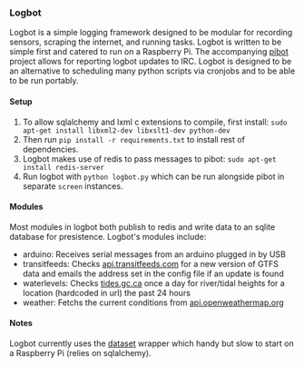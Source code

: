 ### Logbot
Logbot is a simple logging framework designed to be modular for recording sensors,
scraping the internet, and running tasks. Logbot is written to be simple first and
catered to run on a Raspberry Pi. The accompanying [pibot](https://github.com/kafitz/pibot) 
project allows for reporting logbot updates to IRC. Logbot is designed to be an alternative
to scheduling many python scripts via cronjobs and to be able to be run portably.

#### Setup
1. To allow sqlalchemy and lxml c extensions to compile, first install:
```sudo apt-get install libxml2-dev libxslt1-dev python-dev```
2. Then run ```pip install -r requirements.txt``` to install rest of dependencies.
3. Logbot makes use of redis to pass messages to pibot: 
```sudo apt-get install redis-server```
4.  Run logbot with ```python logbot.py```  which can be run alongside pibot in separate ```screen``` instances.

#### Modules
Most modules in logbot both publish to redis and write data to an sqlite database for presistence. Logbot's modules include:
* arduino: Receives serial messages from an arduino plugged in by USB
* transitfeeds: Checks [api.transitfeeds.com](http://transitfeeds.com) for a new version of GTFS data and emails the address set in the config file if an update is found
* waterlevels: Checks [tides.gc.ca](http://tides.gc.ca/) once a day for river/tidal heights for a location (hardcoded in url) the past 24 hours
* weather: Fetchs the current conditions from [api.openweathermap.org](http://openweathermap.org)

#### Notes
Logbot currently uses the [dataset](https://dataset.readthedocs.org/en/latest/) wrapper which handy but slow to start on a Raspberry Pi (relies on sqlalchemy).
